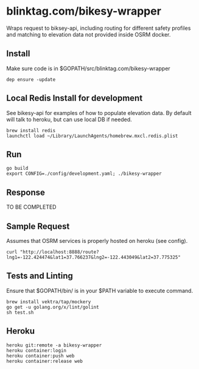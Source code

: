 # blinktag.com/bikesy-wrapper

Wraps request to biksey-api, including routing for different safety profiles and matching to elevation data not provided inside OSRM docker.

## Install

Make sure code is in
$GOPATH/src/blinktag.com/bikesy-wrapper

```
dep ensure -update
```

## Local Redis Install for development
See bikesy-api for examples of how to populate elevation data.  By default will talk to heroku, but can use local DB if needed.
```
brew install redis
launchctl load ~/Library/LaunchAgents/homebrew.mxcl.redis.plist
```

## Run

```
go build
export CONFIG=./config/development.yaml; ./bikesy-wrapper
```

## Response
TO BE COMPLETED

## Sample Request
Assumes that OSRM services is properly hosted on heroku (see config).
```
curl "http://localhost:8888/route?lng1=-122.424474&lat1=37.766237&lng2=-122.443049&lat2=37.775325"
```

## Tests and Linting
Ensure that $GOPATH/bin/ is in your $PATH variable to execute command.
```
brew install vektra/tap/mockery
go get -u golang.org/x/lint/golint
sh test.sh
```

## Heroku
```
heroku git:remote -a bikesy-wrapper
heroku container:login
heroku container:push web
heroku container:release web
```
